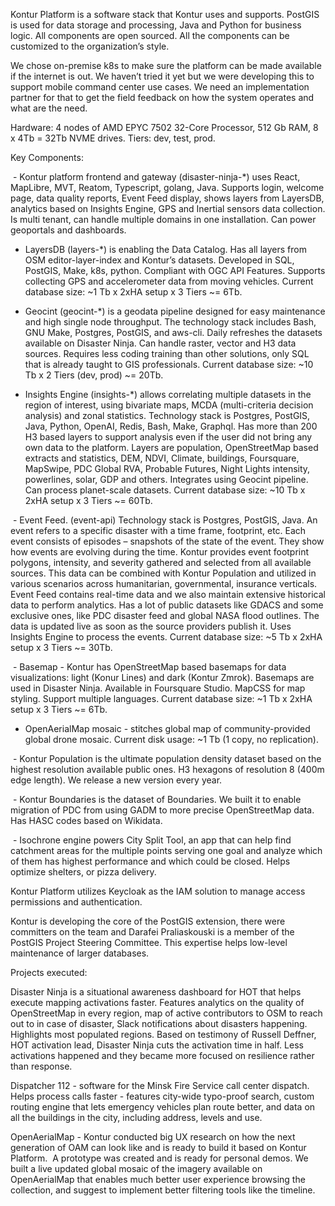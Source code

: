 Kontur Platform is a software stack that Kontur uses and supports. PostGIS is used for data storage and processing, Java and Python for business logic. All components are open sourced. All the components can be customized to the organization’s style.

We chose on-premise k8s to make sure the platform can be made available if the internet is out. We haven’t tried it yet but we were developing this to support mobile command center use cases. We need an implementation partner for that to get the field feedback on how the system operates and what are the need.

Hardware: 4 nodes of AMD EPYC 7502 32-Core Processor, 512 Gb RAM, 8 x 4Tb = 32Tb NVME drives.
Tiers: dev, test, prod.

Key Components:

 - Kontur platform frontend and gateway (disaster-ninja-*) uses React, MapLibre, MVT, Reatom, Typescript, golang, Java. Supports login, welcome page, data quality reports, Event Feed display, shows layers from LayersDB, analytics based on Insights Engine, GPS and Inertial sensors data collection. Is multi tenant, can handle multiple domains in one installation. Can power geoportals and dashboards.

 - LayersDB (layers-*) is enabling the Data Catalog. Has all layers from OSM editor-layer-index and Kontur’s datasets. Developed in SQL, PostGIS, Make, k8s, python. Compliant with OGC API Features. Supports collecting GPS and accelerometer data from moving vehicles. Current database size: ~1 Tb x 2xHA setup x 3 Tiers ~= 6Tb.

 - Geocint (geocint-*) is a geodata pipeline designed for easy maintenance and high single node throughput. The technology stack includes Bash, GNU Make, Postgres, PostGIS, and aws-cli. Daily refreshes the datasets available on Disaster Ninja. Can handle raster, vector and H3 data sources. Requires less coding training than other solutions, only SQL that is already taught to GIS professionals. Current database size: ~10 Tb x 2 Tiers (dev, prod) ~= 20Tb.

 - Insights Engine (insights-*) allows correlating multiple datasets in the region of interest, using bivariate maps, MCDA (multi-criteria decision analysis) and zonal statistics. Technology stack is Postgres, PostGIS, Java, Python, OpenAI, Redis, Bash, Make, Graphql. Has more than 200 H3 based layers to support analysis even if the user did not bring any own data to the platform. Layers are population, OpenStreetMap based extracts and statistics, DEM, NDVI, Climate, buildings, Foursquare, MapSwipe, PDC Global RVA, Probable Futures, Night Lights intensity, powerlines, solar, GDP and others. Integrates using Geocint pipeline. Can process planet-scale datasets. Current database size: ~10 Tb x 2xHA setup x 3 Tiers ~= 60Tb.

 - Event Feed. (event-api) Technology stack is Postgres, PostGIS, Java. An event refers to a specific disaster with a time frame, footprint, etc. Each event consists of episodes – snapshots of the state of the event. They show how events are evolving during the time. Kontur provides event footprint polygons, intensity, and severity gathered and selected from all available sources. This data can be combined with Kontur Population and utilized in various scenarios across humanitarian, governmental, insurance verticals. Event Feed contains real-time data and we also maintain extensive historical data to perform analytics. Has a lot of public datasets like GDACS and some exclusive ones, like PDC disaster feed and global NASA flood outlines. The data is updated live as soon as the source providers publish it. Uses Insights Engine to process the events. Current database size: ~5 Tb x 2xHA setup x 3 Tiers ~= 30Tb.

 - Basemap - Kontur has OpenStreetMap based basemaps for data visualizations: light (Konur Lines) and dark (Kontur Zmrok). Basemaps are used in Disaster Ninja. Available in Foursquare Studio. MapCSS for map styling. Support multiple languages. Current database size: ~1 Tb x 2xHA setup x 3 Tiers ~= 6Tb.

 - OpenAerialMap mosaic - stitches global map of community-provided global drone mosaic. Current disk usage: ~1 Tb (1 copy, no replication).

 - Kontur Population is the ultimate population density dataset based on the highest resolution available public ones. H3 hexagons of resolution 8 (400m edge length). We release a new version every year.

 - Kontur Boundaries is the dataset of Boundaries. We built it to enable migration of PDC from using GADM to more precise OpenStreetMap data. Has HASC codes based on Wikidata.

 - Isochrone engine powers City Split Tool, an app that can help find catchment areas for the multiple points serving one goal and analyze which of them has highest performance and which could be closed. Helps optimize shelters, or pizza delivery.

Kontur Platform utilizes Keycloak as the IAM solution to manage access permissions and authentication.

Kontur is developing the core of the PostGIS extension, there were committers on the team and Darafei Praliaskouski is a member of the PostGIS Project Steering Committee. This expertise helps low-level maintenance of larger databases.

Projects executed:

Disaster Ninja is a situational awareness dashboard for HOT that helps execute mapping activations faster. Features analytics on the quality of OpenStreetMap in every region, map of active contributors to OSM to reach out to in case of disaster, Slack notifications about disasters happening. Highlights most populated regions. Based on testimony of Russell Deffner, HOT activation lead, Disaster Ninja cuts the activation time in half. Less activations happened and they became more focused on resilience rather than response.

Dispatcher 112 - software for the Minsk Fire Service call center dispatch. Helps process calls faster - features city-wide typo-proof search, custom routing engine that lets emergency vehicles plan route better, and data on all the buildings in the city, including address, levels and use.

OpenAerialMap - Kontur conducted big UX research on how the next generation of OAM can look like and is ready to build it based on Kontur Platform.  A prototype was created and is ready for personal demos. We built a live updated global mosaic of the imagery available on OpenAerialMap that enables much better user experience browsing the collection, and suggest to implement better filtering tools like the timeline. 
